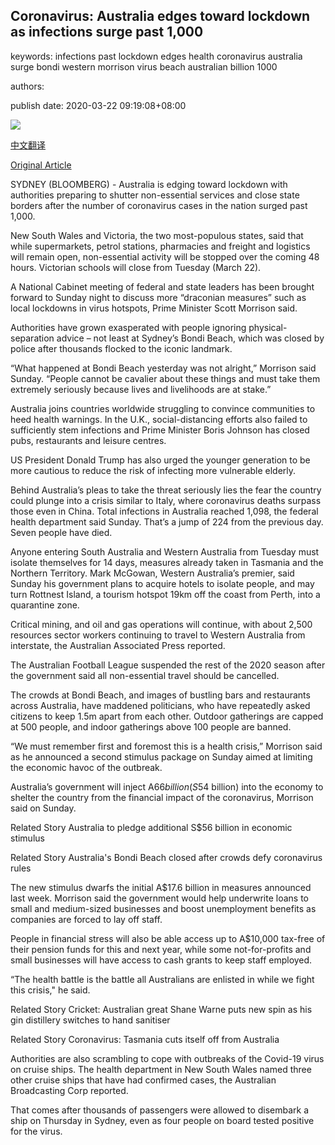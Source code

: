 ## Coronavirus: Australia edges toward lockdown as infections surge past 1,000

keywords: infections past lockdown edges health coronavirus australia surge bondi western morrison virus beach australian billion 1000

authors: 

publish date: 2020-03-22 09:19:08+08:00

![](https://www.straitstimes.com/sites/default/files/styles/x_large/public/articles/2020/03/22/md-australia-2203.jpg?itok=Q24aRVGR)

[中文翻译](Coronavirus%3A%20Australia%20edges%20toward%20lockdown%20as%20infections%20surge%20past%201%2C000_zh.md)

[Original Article](https://www.straitstimes.com/asia/australianz/australian-states-to-consider-draconian-measures-to-enforce-social-distancing)

SYDNEY (BLOOMBERG) - Australia is edging toward lockdown with authorities preparing to shutter non-essential services and close state borders after the number of coronavirus cases in the nation surged past 1,000.

New South Wales and Victoria, the two most-populous states, said that while supermarkets, petrol stations, pharmacies and freight and logistics will remain open, non-essential activity will be stopped over the coming 48 hours. Victorian schools will close from Tuesday (March 22).

A National Cabinet meeting of federal and state leaders has been brought forward to Sunday night to discuss more “draconian measures” such as local lockdowns in virus hotspots, Prime Minister Scott Morrison said.

Authorities have grown exasperated with people ignoring physical-separation advice – not least at Sydney’s Bondi Beach, which was closed by police after thousands flocked to the iconic landmark.

“What happened at Bondi Beach yesterday was not alright,” Morrison said Sunday. “People cannot be cavalier about these things and must take them extremely seriously because lives and livelihoods are at stake.”

Australia joins countries worldwide struggling to convince communities to heed health warnings. In the U.K., social-distancing efforts also failed to sufficiently stem infections and Prime Minister Boris Johnson has closed pubs, restaurants and leisure centres.

US President Donald Trump has also urged the younger generation to be more cautious to reduce the risk of infecting more vulnerable elderly.

Behind Australia’s pleas to take the threat seriously lies the fear the country could plunge into a crisis similar to Italy, where coronavirus deaths surpass those even in China. Total infections in Australia reached 1,098, the federal health department said Sunday. That’s a jump of 224 from the previous day. Seven people have died.

Anyone entering South Australia and Western Australia from Tuesday must isolate themselves for 14 days, measures already taken in Tasmania and the Northern Territory. Mark McGowan, Western Australia’s premier, said Sunday his government plans to acquire hotels to isolate people, and may turn Rottnest Island, a tourism hotspot 19km off the coast from Perth, into a quarantine zone.

Critical mining, and oil and gas operations will continue, with about 2,500 resources sector workers continuing to travel to Western Australia from interstate, the Australian Associated Press reported.

The Australian Football League suspended the rest of the 2020 season after the government said all non-essential travel should be cancelled.

The crowds at Bondi Beach, and images of bustling bars and restaurants across Australia, have maddened politicians, who have repeatedly asked citizens to keep 1.5m apart from each other. Outdoor gatherings are capped at 500 people, and indoor gatherings above 100 people are banned.

“We must remember first and foremost this is a health crisis,” Morrison said as he announced a second stimulus package on Sunday aimed at limiting the economic havoc of the outbreak.

Australia’s government will inject A$66 billion (S$54 billion) into the economy to shelter the country from the financial impact of the coronavirus, Morrison said on Sunday.

Related Story Australia to pledge additional S$56 billion in economic stimulus

Related Story Australia's Bondi Beach closed after crowds defy coronavirus rules

The new stimulus dwarfs the initial A$17.6 billion in measures announced last week. Morrison said the government would help underwrite loans to small and medium-sized businesses and boost unemployment benefits as companies are forced to lay off staff.

People in financial stress will also be able access up to A$10,000 tax-free of their pension funds for this and next year, while some not-for-profits and small businesses will have access to cash grants to keep staff employed.

“The health battle is the battle all Australians are enlisted in while we fight this crisis," he said.

Related Story Cricket: Australian great Shane Warne puts new spin as his gin distillery switches to hand sanitiser

Related Story Coronavirus: Tasmania cuts itself off from Australia

Authorities are also scrambling to cope with outbreaks of the Covid-19 virus on cruise ships. The health department in New South Wales named three other cruise ships that have had confirmed cases, the Australian Broadcasting Corp reported.

That comes after thousands of passengers were allowed to disembark a ship on Thursday in Sydney, even as four people on board tested positive for the virus.